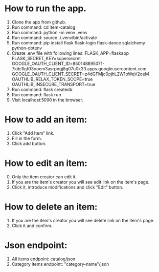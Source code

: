 # How to run the app.
1. Clone the app from github.
2. Run command: cd item-catalog
3. Run command: python -m venv .venv
4. Run command: source ./.venv/bin/activate
5. Run command: pip install flask flask-login flask-dance sqlalchemy python-dotenv
6. Create .env file with following lines:
  FLASK_APP=flaskapp
  FLASK_SECRET_KEY=supersecret
  GOOGLE_OAUTH_CLIENT_ID=850148895071-7kitc1lgf03ooem3asrpngj8g07u0k33.apps.googleusercontent.com
  GOOGLE_OAUTH_CLIENT_SECRET=z4dGFMjc0pjhL2W1pWqV2oeM
  OAUTHLIB_RELAX_TOKEN_SCOPE=true
  OAUTHLIB_INSECURE_TRANSPORT=true
7. Run command: flask createdb
8. Run command: flask run
9. Visit localhost:5000 in the browser.


# How to add an item:
1. Click "Add Item" link.
2. Fill in the form.
3. Click add button.

# How to edit an item:
0. Only the item creator can edit it.
1. If you are the item's creator you will see edit link on the item's page.
2. Click it, introduce modifications and click "Edit" button.

# How to delete an item:
1. If you are the item's creator you will see delete link on the item's page.
2. Click it and confirm.

# Json endpoint:
1. All items endpoint: catalog/json
2. Category items endpoint: "category-name"/json
